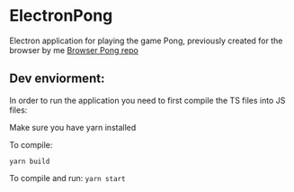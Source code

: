 # ElectronPong
Electron application for playing the game Pong, previously created for the browser by me <a href="https://github.com/MariusArhaug/Pong">Browser Pong repo</a> 

## Dev enviorment:
In order to run the application you need to first compile the TS files into JS files: 

Make sure you have yarn installed

To compile: 

`yarn build`

To compile and run:
`yarn start`
